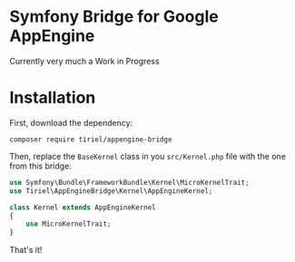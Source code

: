 # Symfony Bridge for Google AppEngine

Currently very much a Work in Progress

# Installation

First, download the dependency:

```shell
composer require tiriel/appengine-bridge
```

Then, replace the `BaseKernel` class in you `src/Kernel.php` file
with the one from this bridge:

```php
use Symfony\Bundle\FrameworkBundle\Kernel\MicroKernelTrait;
use Tiriel\AppEngineBridge\Kernel\AppEngineKernel;

class Kernel extends AppEngineKernel
{
    use MicroKernelTrait;
}
```

That's it!
